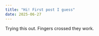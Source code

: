 ```yaml
---
title: "Hi! First post I guess"
date: 2025-06-27
---
```

Trying this out. Fingers crossed they work.
